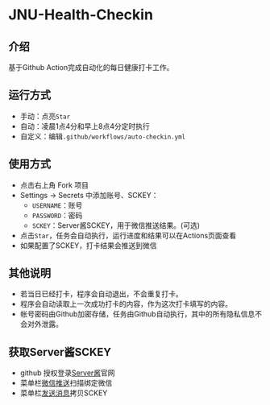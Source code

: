 # JNU-Health-Checkin
## 介绍
基于Github Action完成自动化的每日健康打卡工作。

## 运行方式
* 手动：点亮`Star`
* 自动：凌晨1点4分和早上8点4分定时执行
* 自定义：编辑`.github/workflows/auto-checkin.yml`

## 使用方式
* 点击右上角 Fork 项目
* Settings -> Secrets 中添加账号、SCKEY：
  - `USERNAME`：账号
  - `PASSWORD`：密码
  - `SCKEY`：Server酱SCKEY，用于微信推送结果。(可选)
* 点击`Star`，任务会自动执行，运行进度和结果可以在Actions页面查看
* 如果配置了SCKEY，打卡结果会推送到微信

## 其他说明
* 若当日已经打卡，程序会自动退出，不会重复打卡。
* 程序会自动读取上一次成功打卡的内容，作为这次打卡填写的内容。
* 帐号密码由Github加密存储，任务由Github自动执行，其中的所有隐私信息不会对外泄露。

## 获取Server酱SCKEY
* github 授权登录[Server酱](http://sc.ftqq.com/3.version)官网
* 菜单栏[微信推送](http://sc.ftqq.com/?c=wechat&a=bind)扫描绑定微信
* 菜单栏[发送消息](http://sc.ftqq.com/?c=code)拷贝SCKEY
